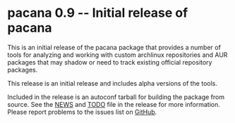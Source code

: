 [pacana -- release notes.  2019-09-05]: #

pacana 0.9 -- Initial release of pacana
=======================================

This is an initial release of the pacana package that provides a number
of tools for analyzing and working with custom archlinux repositories
and AUR packages that may shadow or need to track existing official
repository packages.

This release is an initial release and includes alpha versions of the
tools.

Included in the release is an autoconf tarball for building the package
from source.  See the [NEWS](NEWS) and [TODO](TODO) file in the release
for more information.  Please report problems to the issues list on
[GitHub](https://github.com/bbidulock/pacana/issues).

[ vim: set ft=markdown sw=4 tw=72 nocin nosi fo+=tcqlorn spell: ]: #
